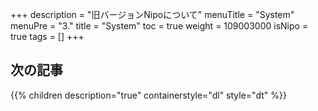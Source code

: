 +++
description = "旧バージョンNipoについて"
menuTitle = "System"
menuPre = "3."
title = "System"
toc = true
weight = 109003000
isNipo = true
tags = []
+++


## 次の記事

{{% children description="true" containerstyle="dl" style="dt" %}}
